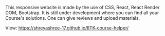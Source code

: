 This responsive website is made by the use of CSS, React, React Render DOM, Bootstrap. It is still under development where you can find all your Course's solutions. One can give reviews and upload materials.


View:  https://shreyashree-17.github.io/IITK-course-helper/
